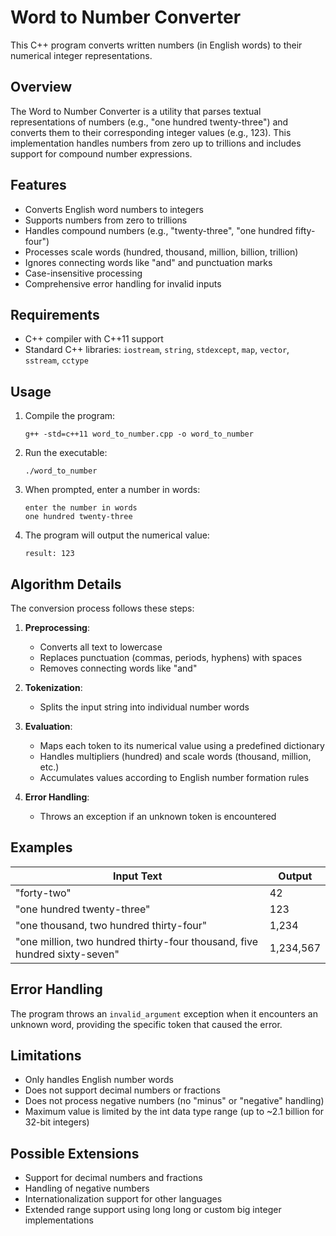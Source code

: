 # Word to Number Converter

This C++ program converts written numbers (in English words) to their numerical integer representations.

## Overview

The Word to Number Converter is a utility that parses textual representations of numbers (e.g., "one hundred twenty-three") and converts them to their corresponding integer values (e.g., 123). This implementation handles numbers from zero up to trillions and includes support for compound number expressions.

## Features

- Converts English word numbers to integers
- Supports numbers from zero to trillions
- Handles compound numbers (e.g., "twenty-three", "one hundred fifty-four")
- Processes scale words (hundred, thousand, million, billion, trillion)
- Ignores connecting words like "and" and punctuation marks
- Case-insensitive processing
- Comprehensive error handling for invalid inputs

## Requirements

- C++ compiler with C++11 support
- Standard C++ libraries: `iostream`, `string`, `stdexcept`, `map`, `vector`, `sstream`, `cctype`

## Usage

1. Compile the program:
   ```
   g++ -std=c++11 word_to_number.cpp -o word_to_number
   ```

2. Run the executable:
   ```
   ./word_to_number
   ```

3. When prompted, enter a number in words:
   ```
   enter the number in words
   one hundred twenty-three
   ```

4. The program will output the numerical value:
   ```
   result: 123
   ```

## Algorithm Details

The conversion process follows these steps:

1. **Preprocessing**: 
   - Converts all text to lowercase
   - Replaces punctuation (commas, periods, hyphens) with spaces
   - Removes connecting words like "and"

2. **Tokenization**:
   - Splits the input string into individual number words

3. **Evaluation**:
   - Maps each token to its numerical value using a predefined dictionary
   - Handles multipliers (hundred) and scale words (thousand, million, etc.)
   - Accumulates values according to English number formation rules

4. **Error Handling**:
   - Throws an exception if an unknown token is encountered

## Examples

| Input Text                                    | Output      |
|-----------------------------------------------|-------------|
| "forty-two"                                   | 42          |
| "one hundred twenty-three"                    | 123         |
| "one thousand, two hundred thirty-four"       | 1,234       |
| "one million, two hundred thirty-four thousand, five hundred sixty-seven" | 1,234,567 |

## Error Handling

The program throws an `invalid_argument` exception when it encounters an unknown word, providing the specific token that caused the error.

## Limitations

- Only handles English number words
- Does not support decimal numbers or fractions
- Does not process negative numbers (no "minus" or "negative" handling)
- Maximum value is limited by the int data type range (up to ~2.1 billion for 32-bit integers)
  
## Possible Extensions

- Support for decimal numbers and fractions
- Handling of negative numbers
- Internationalization support for other languages
- Extended range support using long long or custom big integer implementations
